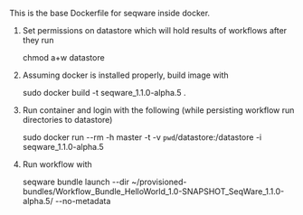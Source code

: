 This is the base Dockerfile for seqware inside docker. 

1. Set permissions on datastore which will hold results of workflows after they run

    chmod a+w datastore

2. Assuming docker is installed properly, build image with 

    sudo docker build  -t seqware_1.1.0-alpha.5 .

3. Run container and login with the following (while persisting workflow run directories to datastore)
 
    sudo docker run --rm -h master -t -v `pwd`/datastore:/datastore  -i seqware_1.1.0-alpha.5

4. Run workflow with 

    seqware bundle launch --dir ~/provisioned-bundles/Workflow_Bundle_HelloWorld_1.0-SNAPSHOT_SeqWare_1.1.0-alpha.5/ --no-metadata
